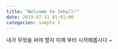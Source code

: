 ```yaml
---
title: "Welcome to Jekyll!"
date: 2019-07-31 01:01:00
categories: sample 1
---
```


내가 무엇을 써야 할지 이제 부터 시작해봅시다 ~ 
